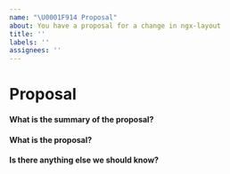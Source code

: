 ```yaml
---
name: "\U0001F914 Proposal"
about: You have a proposal for a change in ngx-layout
title: ''
labels: ''
assignees: ''
---
```


# Proposal

#### What is the summary of the proposal?

#### What is the proposal?

#### Is there anything else we should know?
